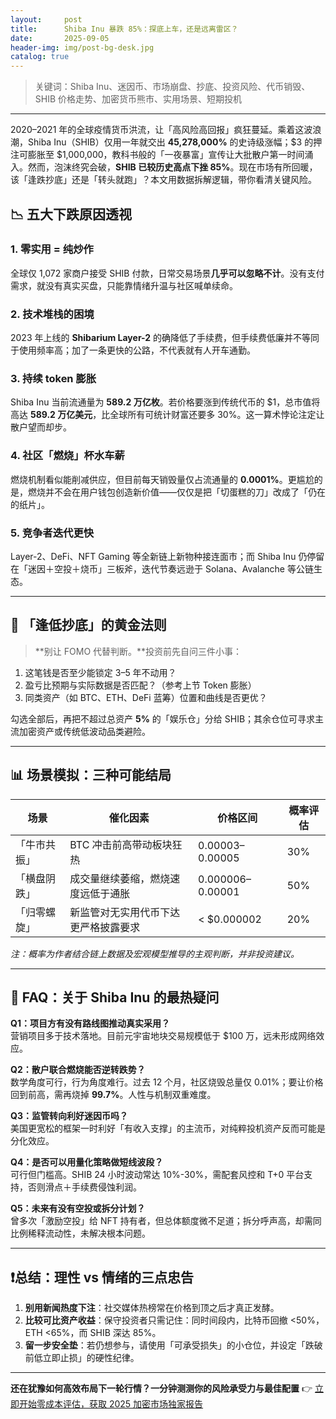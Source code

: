 ```yaml
---
layout:     post
title:      Shiba Inu 暴跌 85%：探底上车，还是远离雷区？
date:       2025-09-05
header-img: img/post-bg-desk.jpg
catalog: true
---
```


> 关键词：Shiba Inu、迷因币、市场崩盘、抄底、投资风险、代币销毁、SHIB 价格走势、加密货币熊市、实用场景、短期投机

---

2020–2021 年的全球疫情货币洪流，让「高风险高回报」疯狂蔓延。乘着这波浪潮，Shiba Inu（SHIB）仅用一年就交出 **45,278,000%** 的史诗级涨幅；$3 的押注可膨胀至 $1,000,000，教科书般的「一夜暴富」宣传让大批散户第一时间涌入。然而，泡沫终究会破，**SHIB 已较历史高点下挫 85%**。现在市场有所回暖，该「逢跌抄底」还是「转头就跑」？本文用数据拆解逻辑，带你看清关键风险。

## 📉 五大下跌原因透视

### 1. 零实用 = 纯炒作  
全球仅 1,072 家商户接受 SHIB 付款，日常交易场景**几乎可以忽略不计**。没有支付需求，就没有真实买盘，只能靠情绪升温与社区喊单续命。

### 2. 技术堆栈的困境  
2023 年上线的 **Shibarium Layer-2** 的确降低了手续费，但手续费低廉并不等同于使用频率高；加了一条更快的公路，不代表就有人开车通勤。

### 3. 持续 token 膨胀  
Shiba Inu 当前流通量为 **589.2 万亿枚**。若价格要涨到传统代币的 $1，总市值将高达 **589.2 万亿美元**，比全球所有可统计财富还要多 30%。这一算术悖论注定让散户望而却步。

### 4. 社区「燃烧」杯水车薪  
燃烧机制看似能削减供应，但目前每天销毁量仅占流通量的 **0.0001%**。更尴尬的是，燃烧并不会在用户钱包创造新价值——仅仅是把「切蛋糕的刀」改成了「仍在的纸片」。

### 5. 竞争者迭代更快  
Layer-2、DeFi、NFT Gaming 等全新链上新物种接连面市；而 Shiba Inu 仍停留在「迷因＋空投＋烧币」三板斧，迭代节奏远逊于 Solana、Avalanche 等公链生态。

---

## 🤏 「逢低抄底」的黄金法则

> **别让 FOMO 代替判断。**投资前先自问三件小事：

1. 这笔钱是否至少能锁定 3–5 年不动用？
2. 盈亏比预期与实际数据是否匹配？（参考上节 Token 膨胀）
3. 同类资产（如 BTC、ETH、DeFi 蓝筹）位置和曲线是否更优？

勾选全部后，再把不超过总资产 **5%** 的「娱乐仓」分给 SHIB；其余仓位可寻求主流加密资产或传统低波动品类避险。

---

## 📊 场景模拟：三种可能结局

| 场景 | 催化因素 | 价格区间 | 概率评估 |
|---|---|---|---|
| 「牛市共振」 | BTC 冲击前高带动板块狂热 | $0.00003–$0.00005 | 30% |
| 「横盘阴跌」 | 成交量继续萎缩，燃烧速度远低于通胀 | $0.000006–$0.00001 | 50% |
| 「归零螺旋」 | 新监管对无实用代币下达更严格披露要求 | < $0.000002 | 20% |

*注：概率为作者结合链上数据及宏观模型推导的主观判断，并非投资建议。*

---

## 🔑 FAQ：关于 Shiba Inu 的最热疑问

**Q1：项目方有没有路线图推动真实采用？**  
营销项目多于技术落地。目前元宇宙地块交易规模低于 $100 万，远未形成网络效应。

**Q2：散户联合燃烧能否逆转跌势？**  
数学角度可行，行为角度难行。过去 12 个月，社区烧毁总量仅 0.01%；要让价格回到前高，需再烧掉 **99.7%**。人性与机制双重难度。

**Q3：监管转向利好迷因币吗？**  
美国更宽松的框架一时利好「有收入支撑」的主流币，对纯粹投机资产反而可能是分化效应。

**Q4：是否可以用量化策略做短线波段？**  
可行但门槛高。SHIB 24 小时波动常达 10%-30%，需配套风控和 T+0 平台支持，否则滑点＋手续费侵蚀利润。

**Q5：未来有没有空投或拆分计划？**  
曾多次「激励空投」给 NFT 持有者，但总体额度微不足道；拆分呼声高，却需同比例稀释流动性，未解决根本问题。

---

## ❗总结：理性 vs 情绪的三点忠告

1. **别用新闻热度下注**：社交媒体热榜常在价格到顶之后才真正发酵。  
2. **比较可比资产收益**：保守投资者只需记住：同时间段内，比特币回撤 <50%，ETH <65%，而 SHIB 深达 85%。  
3. **留一步安全垫**：若仍想参与，请使用「可承受损失」的小仓位，并设定「跌破前低立即止损」的硬性纪律。

---

**还在犹豫如何高效布局下一轮行情？一分钟测测你的风险承受力与最佳配置** 👉 [立即开始零成本评估，获取 2025 加密市场独家报告](https://okxdog.com/)
